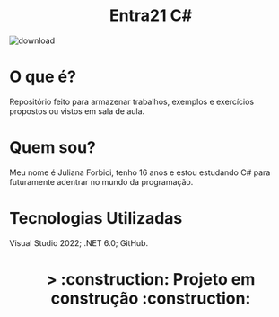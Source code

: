 ## <h1 align="center"> Entra21 C# </h1>
![download](https://user-images.githubusercontent.com/105084941/171916068-6188e5ee-ed7b-42df-a175-08d40111bb08.png)
# O que é?
Repositório feito para armazenar trabalhos, exemplos e exercícios propostos ou vistos em sala de aula.
# Quem sou?
Meu nome é Juliana Forbici, tenho 16 anos e estou estudando C# para futuramente adentrar no mundo da programação.
# Tecnologias Utilizadas
Visual Studio 2022;
.NET 6.0;
GitHub.
<h1 align="center"> > :construction: Projeto em construção :construction: </h1>

